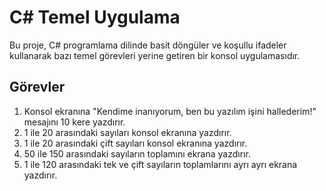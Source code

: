 ﻿# C# Temel Uygulama

Bu proje, C# programlama dilinde basit döngüler ve koşullu ifadeler kullanarak bazı temel görevleri yerine getiren bir konsol uygulamasıdır.

## Görevler

1. Konsol ekranına "Kendime inanıyorum, ben bu yazılım işini hallederim!" mesajını 10 kere yazdırır.
2. 1 ile 20 arasındaki sayıları konsol ekranına yazdırır.
3. 1 ile 20 arasındaki çift sayıları konsol ekranına yazdırır.
4. 50 ile 150 arasındaki sayıların toplamını ekrana yazdırır.
5. 1 ile 120 arasındaki tek ve çift sayıların toplamlarını ayrı ayrı ekrana yazdırır.
